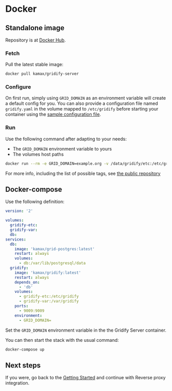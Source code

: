 # Docker
## Standalone image
Repository is at [Docker Hub](https://hub.docker.com/r/kamax/gridify-server/tags).
### Fetch
Pull the latest stable image:
```bash
docker pull kamax/gridify-server
```

### Configure

On first run, simply using `GRID_DOMAIN` as an environment variable will create a default config for you. You can also
provide a configuration file named `gridify.yaml` in the volume mapped to `/etc/gridify` before starting your container
using the [sample configuration file](../../config.sample.yaml).

### Run
Use the following command after adapting to your needs:
- The `GRID_DOMAIN` environment variable to yours
- The volumes host paths

```bash
docker run --rm -e GRID_DOMAIN=example.org -v /data/gridify/etc:/etc/gridify -v /data/gridify/var:/var/gridify -p 9009:9009 -t kamax/gridify
```

For more info, including the list of possible tags, see [the public repository](https://hub.docker.com/r/kamax/gridify/)

## Docker-compose
Use the following definition:

```yaml
version: '2'

volumes:
  gridify-etc:
  gridify-var:
  db:
services:
  db:
    image: 'kamax/grid-postgres:latest'
    restart: always
    volumes:
      - db:/var/lib/postgresql/data
  gridify:
    image: 'kamax/gridify:latest'
    restart: always
    depends_on:
      - 'db'
    volumes:
      - gridify-etc:/etc/gridify
      - gridify-var:/var/gridify
    ports:
      - 9009:9009
    environment:
      - GRID_DOMAIN=
```

Set the `GRID_DOMAIN` environment variable in the the Gridify Server container.

You can then start the stack with the usual command:
```bash
docker-compose up
```

## Next steps
If you were, go back to the [Getting Started](../getting-started.md#reverse-proxy) and continue with Reverse proxy integration.
